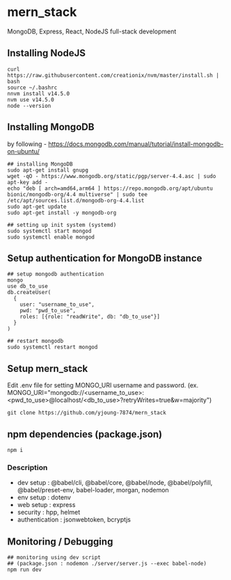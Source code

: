 # mern_stack
MongoDB, Express, React, NodeJS full-stack development

## Installing NodeJS 
```
curl https://raw.githubusercontent.com/creationix/nvm/master/install.sh | bash
source ~/.bashrc 
nnvm install v14.5.0
nvm use v14.5.0
node --version
```
## Installing MongoDB
by following - https://docs.mongodb.com/manual/tutorial/install-mongodb-on-ubuntu/
```
## installing MongoDB
sudo apt-get install gnupg
wget -qO - https://www.mongodb.org/static/pgp/server-4.4.asc | sudo apt-key add -
echo "deb [ arch=amd64,arm64 ] https://repo.mongodb.org/apt/ubuntu bionic/mongodb-org/4.4 multiverse" | sudo tee /etc/apt/sources.list.d/mongodb-org-4.4.list
sudo apt-get update
sudo apt-get install -y mongodb-org

## setting up init system (systemd) 
sudo systemctl start mongod
sudo systemctl enable mongod
```
## Setup authentication for MongoDB instance
```
## setup mongodb authentication
mongo
use db_to_use
db.createUser(
  {
    user: "username_to_use",
    pwd: "pwd_to_use",
    roles: [{role: "readWrite", db: "db_to_use"}]
  }
)

## restart mongodb
sudo systemctl restart mongod
```

## Setup mern_stack
Edit .env file for setting MONGO_URI username and password.
(ex. MONGO_URI="mongodb://<username_to_use>:<pwd_to_use>@localhost/<db_to_use>?retryWrites=true&w=majority")
```
git clone https://github.com/yjoung-7874/mern_stack
```
## npm dependencies (package.json)
```npm i```  

### Description  
 - dev setup      : @babel/cli, @babel/core, @babel/node, @babel/polyfill, @babel/preset-env, babel-loader, morgan, nodemon  
 - env setup      : dotenv  
 - web setup      : express  
 - security       : hpp, helmet  
 - authentication : jsonwebtoken, bcryptjs  


## Monitoring / Debugging
```
## monitoring using dev script
## (package.json : nodemon ./server/server.js --exec babel-node)
npm run dev
```
